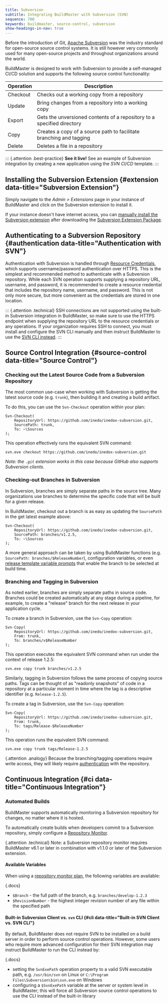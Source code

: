 ```yaml
---
title: Subversion
subtitle: Integrating BuildMaster with Subversion (SVN)
sequence: 700 
keywords: buildmaster, source-control, subversion
show-headings-in-nav: true
---
```


Before the introduction of Git, [Apache Subversion](https://subversion.apache.org/) was the industry standard for open-source source control systems. It is still however very commonly used for many open-source projects and throughout organizations around the world.

BuildMaster is designed to work with Subversion to provide a self-managed CI/CD solution and supports the following source control functionality:

| Operation | Description |
|---|---|
| Checkout  | Checks out a working copy from a repository |
| Update    | Bring changes from a repository into a working copy |
| Export    | Gets the unversioned contents of a repository to a specified directory |
| Copy      | Creates a copy of a source path to facilitate branching and tagging |
| Delete    | Deletes a file in a repository  |
	
::: {.attention .best-practice}
**See it live!** See an example of Subversion integration by creating a new application using the *SVN CI/CD* template.
:::

## Installing the Subversion Extension {#extension data-title="Subversion Extension"}

Simply navigate to the *Admin* > *Extensions* page in your instance of BuildMaster and click on the Subversion extension to install it.

If your instance doesn't have internet access, you can [manually install the Subversion extension](https://docs.inedo.com/docs/buildmaster/reference/extensions#manual-install) after downloading the [Subversion Extension Package](https://proget.inedo.com/feeds/Extensions/inedox/Subversion).

## Authenticating to a Subversion Repository {#authentication data-title="Authentication with SVN"}

Authentication with Subversion is handled through [Resource Credentials](/docs/buildmaster/administration/resource-credentials), which supports username/password authentication over HTTPS. This is the simplest and recommended method to authenticate with a Subversion repository. While each SVN operation supports supplying a repository URL, username, and password, it is recommended to create a resource rredential that includes the repository name, username, and password. This is not only more secure, but more convenient as the credentials are stored in one location.

::: {.attention .technical}
SSH connections are not supported using the built-in Subversion integration in BuildMaster, so make sure to use the HTTPS endpoint when supplying the repository URL to the resource credentials or any operations. If your organization requires SSH to connect, you must install and configure the SVN CLI manually and then instruct BuildMaster to use the [SVN CLI instead](#cli).
:::

## Source Control Integration {#source-control data-title="Source Control"}

### Checking out the Latest Source Code from a Subversion Repository

The most common use-case when working with Subversion is getting the latest source code (e.g. `trunk`), then building it and creating a build artifact. 

To do this, you can use the `Svn-Checkout` operation within your plan:

```
Svn-Checkout(
    RepositoryUrl: https://github.com/inedo/inedox-subversion.git,
    SourcePath: trunk,
    To: ~\Sources
);
```

This operation effectively runs the equivalent SVN command: 

```
svn.eve checkout https://github.com/inedo/inedox-subversion.git
```

*Note: the `.git` extension works in this case because GitHub also supports Subversion clients.*

### Checking-out Branches in Subversion

In Subversion, branches are simply separate paths in the source tree. Many organizations use branches to determine the specific code that will be built for a given release. 

In BuildMaster, checkout out a branch is as easy as updating the `SourcePath` in the get latest example above:

```
Svn-Checkout(
    RepositoryUrl: https://github.com/inedo/inedox-subversion.git,
    SourcePath: branches/v1.2.5,
    To: ~\Sources
);
```

A more general approach can be taken by using BuildMaster functions (e.g. `SourcePath: branches/$ReleaseNumber`), configuration variables, or even [release template variable prompts](/docs/buildmaster/releases/templates#components) that enable the branch to be selected at build time.

### Branching and Tagging in Subversion

As noted earlier, branches are simply separate paths in source code. Branches could be created automatically at any stage during a pipeline, for example, to create a "release" branch for the next release in your application cycle.

To create a branch in Subversion, use the `Svn-Copy` operation:

```
Svn-Copy(
    RepositoryUrl: https://github.com/inedo/inedox-subversion.git,
    From: trunk,
    To: branches/v$ReleaseNumber
);
```

This operation executes the equivalent SVN command when run under the context of release 1.2.5:

```
svn.exe copy trunk branches/v1.2.5
```

Similarly, tagging in Subversion follows the same process of copying source paths. Tags can be thought of as "readonly snapshots" of code in a repository at a particular moment in time where the tag is a descriptive identifier (e.g. `Release-1.2.5`).

To create a tag in Subversion, use the `Svn-Copy` operation:

```
Svn-Copy(
    RepositoryUrl: https://github.com/inedo/inedox-subversion.git,
    From: trunk,
    To: tags/Release-$ReleaseNumber
);
```

This operation runs the equivalent SVN command:

```
svn.exe copy trunk tags/Release-1.2.5
```

{.attention .analogy} Because the branching/tagging operations require write access, they will likely require [authentication](#authentication) with the repository.

## Continuous Integration {#ci data-title="Continuous Integration"}

### Automated Builds

BuildMaster supports automatically monitoring a Subversion repository for changes, no matter where it is hosted. 

To automatically create builds when developers commit to a Subversion repository, simply configure a [Repository Monitor](/docs/buildmaster/builds/continuous-integration/repository-monitors).

{.attention .technical} Note: a Subversion repository monitor requires BuildMaster v6.1 or later in combination with v1.1.0 or later of the Subversion extension.

#### Available Variables

When using a [repository monitor plan](/docs/buildmaster/builds/continuous-integration/repository-monitors#ci-plans), the following variables are available:

{.docs}
 - `$Branch` - the full path of the branch, e.g. `branches/develop-1.2.3`
 - `$RevisionNumber` - the highest integer revision number of any file within the specified path

#### Built-in Subversion Client vs. `svn` CLI {#cli data-title="Built-in SVN Client vs. SVN CLI"}

By default, BuildMaster does not require SVN to be installed on a build server in order to perform source control operations. However, some users who require more advanced configuration for their SVN integration may instruct BuildMaster to run the CLI instead by:

{.docs}
 - setting the `SvnExePath` operation property to a valid SVN executable path, e.g. `/usr/bin/svn` on Linux or `C:\Program Files\Subversion\bin\svn.exe` on Windows
 - configuring a `$SvnExePath` variable at the server or system level in BuildMaster; this will force all Subversion source control operations to use the CLI instead of the built-in library